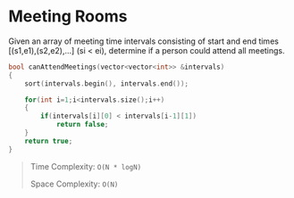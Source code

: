 # Meeting Rooms

Given an array of meeting time intervals consisting of start and end times [(s1,e1),(s2,e2),...] (si < ei), determine if a person could attend all meetings.


```cpp
bool canAttendMeetings(vector<vector<int>> &intervals)
{
    sort(intervals.begin(), intervals.end());

    for(int i=1;i<intervals.size();i++)
    {
        if(intervals[i][0] < intervals[i-1][1])
            return false;
    }
    return true;
}
```

> Time Complexity: `O(N * logN)`
>
> Space Complexity: `O(N)`